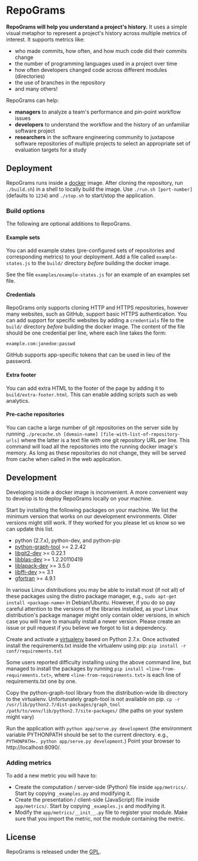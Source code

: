 # RepoGrams #

**RepoGrams will help you understand a project's history.** It uses a simple visual metaphor to represent a project's history across multiple metrics of interest. It supports metrics like:
 * who made commits, how often, and how much code did their commits change
 * the number of programming languages used in a project over time
 * how often developers changed code across different modules (directories)
 * the use of branches in the repository
 * and many others!

RepoGrams can help:
 * **managers** to analyze a team's performance and pin-point workflow issues
 * **developers** to understand the workflow and the history of an unfamiliar software project
 * **researchers** in the software engineering community to juxtapose software repositories of multiple projects to select an appropriate set of evaluation targets for a study


## Deployment ##

RepoGrams runs inside a [docker](https://www.docker.com/) image. After cloning the repository, run `./build.sh`) in a
shell to locally build the image. Use `./run.sh [port-number]` (defaults to `1234`) and `./stop.sh` to start/stop the
application.

### Build options ###

The following are optional additions to RepoGrams. 

#### Example sets ####

You can add example states (pre-configured sets of repositories and corresponding metrics) to your deployment. Add a
file called `example-states.js` to the `build/` directory *before* building the docker image.

See the file `examples/example-states.js` for an example of an examples set file.

#### Credentials ####

RepoGrams only supports cloning HTTP and HTTPS repositories, however many websites, such as GitHub, support basic HTTPS
authentication. You can add support for specific websites by adding a `credentials` file to the `build/` directory
*before* building the docker image. The content of the file should be one credential per line, where each line takes the
form:

`example.com:janedoe:passwd`

GitHub supports app-specific tokens that can be used in lieu of the password.

#### Extra footer ####

You can add extra HTML to the footer of the page by adding it to `build/extra-footer.html`. This can enable adding
scripts such as web analytics.

#### Pre-cache repositories ####

You can cache a large number of git repositories on the server side by running `./precache.sh [domain-name]
[file-with-list-of-repository-urls]` where the latter is a text file with one git repository URL per line. This command
will load all the repositories into the running docker image's memory. As long as these repositories do not change, they
will be served from cache when called in the web application.


## Development ##

Developing inside a docker image is inconvenient. A more convenient way to develop is to deploy RepoGrams locally on
your machine.

Start by installing the following packages on your machine. We list the minimum version that works on our development
environments. Older versions might still work. If they worked for you please let us know so we can update this list.

* python (2.7.x), python-dev, and python-pip
* [python-graph-tool](http://graph-tool.skewed.de/) >= 2.2.42
* [libgit2-dev](https://libgit2.github.com/) >= 0.22.1
* [libblas-dev](http://www.netlib.org/blas/) >= 1.2.20110419
* [liblapack-dev](http://www.netlib.org/lapack/) >= 3.5.0
* [libffi-dev](http://sourceware.org/libffi/) >= 3.1
* [gfortran](http://gcc.gnu.org/fortran/) >= 4.9.1

In various Linux distributions you may be able to install most (if not all) of these packages using the distro package
manager, e.g., `sudo apt-get install <package-name>` in Debian/Ubuntu. However, if you do so pay careful attention to
the versions of the libraries installed, as your Linux distribution's package manager might only contain older
versions, in which case you will have to manually install a newer version. Please create an issue or pull request if
you believe we forgot to list a dependency.

Create and activate a [virtualenv](https://virtualenv.pypa.io/) based on Python 2.7.x. Once activated install the
requirements.txt inside the virtualenv using pip:
`pip install -r conf/requirements.txt`

Some users reported difficulty installing using the above command line, but managed to install the packages by running
`pip install <line-from-requirements.txt>`, where `<line-from-requirements.txt>` is each line of requirements.txt one
by one.

Copy the python-graph-tool library from the distribution-wide lib directory to the virtualenv. Unfortunately graph-tool
is not available on pip.
`cp -r /usr/lib/python2.7/dist-packages/graph_tool /path/to/venv/lib/python2.7/site-packages/`
(the paths on your system might vary)

Run the application with `python app/serve.py development` (the environment variable PYTHONPATH should be set to the
current directory. e.g., `PYTHONPATH=. python app/serve.py development`.) Point your browser to http://localhost:8090/.

### Adding metrics ###

To add a new metric you will have to:

* Create the computation / server-side (Python) file inside `app/metrics/`. Start by copying `_examples.py` and
  modifying it.
* Create the presentation / client-side (JavaScript) file inside `app/metrics/`. Start by copying `_examples.js` and
  modifying it.
* Modify the `app/metrics/__init__.py` file to register your module. Make sure that you import the metric, not the
  module containing the metric.


## License ##

RepoGrams is released under the [GPL](https://www.gnu.org/copyleft/gpl.html).
